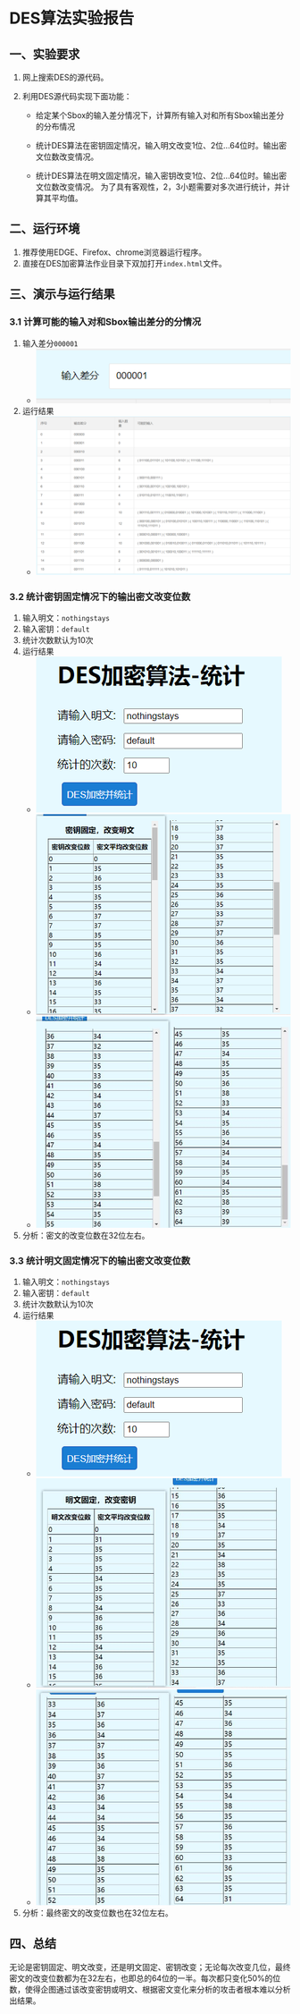 # DES算法实验报告



## 一、实验要求

1.  网上搜索DES的源代码。 

2. 利用DES源代码实现下面功能： 

   + 给定某个Sbox的输入差分情况下，计算所有输入对和所有Sbox输出差分的分布情况 

   + 统计DES算法在密钥固定情况，输入明文改变1位、2位...64位时。输出密文位数改变情况。 

   + 统计DES算法在明文固定情况，输入密钥改变1位、2位...64位时。输出密文位数改变情况。 
     为了具有客观性，2，3小题需要对多次进行统计，并计算其平均值。

     

## 二、运行环境

1. 推荐使用EDGE、Firefox、chrome浏览器运行程序。
2. 直接在DES加密算法作业目录下双加打开`index.html`文件。



## 三、演示与运行结果

### 3.1 计算可能的输入对和Sbox输出差分的分情况

1. 输入差分`000001`
   + ![chafen](images/chafen01.png)
2. 运行结果
   + ![chafen](images/chafen02.png)

### 3.2 统计密钥固定情况下的输出密文改变位数

1. 输入明文：`nothingstays`
2. 输入密钥：`default`
3. 统计次数默认为10次
4. 运行结果
   + ![miwen](images/miwen01.png)
   + ![miwen](images/miwen02.png)
   + ![miwen](images/miwen03.png)
5. 分析：密文的改变位数在32位左右。





### 3.3 统计明文固定情况下的输出密文改变位数

1. 输入明文：`nothingstays`
2. 输入密钥：`default`
3. 统计次数默认为10次
4. 运行结果
   + ![miwen](images/miwen01.png)
   + ![mingwen](images/mingwen01.png)
   + ![mingwen](images/mingwen02.png)
5. 分析：最终密文的改变位数也在32位左右。



## 四、总结

无论是密钥固定、明文改变，还是明文固定、密钥改变；无论每次改变几位，最终密文的改变位数都为在32左右，也即总的64位的一半。每次都只变化50%的位数，使得企图通过该改变密钥或明文、根据密文变化来分析的攻击者根本难以分析出结果。